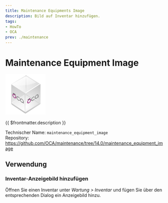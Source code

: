 ```yaml
---
title: Maintenance Equipments Image
description: Bild auf Inventar hinzufügen.
tags:
- HowTo
- OCA
prev: ./maintenance
---
```

# Maintenance Equipment Image
![icon_oca_app](attachments/icon_oca_app.png)

{{ $frontmatter.description }}

Technischer Name: `maintenance_equipment_image`\
Repository: <https://github.com/OCA/maintenance/tree/14.0/maintenance_equipment_image>

## Verwendung

### Inventar-Anzeigebild hinzufügen 

Öffnen Sie einen Inventar unter *Wartung > Inventar* und fügen Sie über den entsprechenden Dialog ein Anzeigebild hinzu. 